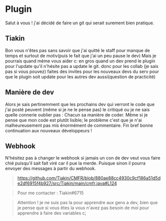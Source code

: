 # Plugin
Salut à vous ! j'ai décidé de faire un git qui serait surement bien pratique.

## Tiakin
Bon vous n'êtes pas sans savoir que j'ai quitté le staff pour manque de temps et surtout de motiv(puis le fait que j'ai un peu pause le dev) Mais je pourrais quand même vous aider c: en gros quand un dev prend le plugin pour l'update qu'il n'hésite pas a update le git. donc pour les collab (je sais pas si vous pouvez) faites des invites pour les nouveaux devs du serv pour que le plugin soit update pour les autres dev aussi(question de practicité)

## Manière de dev
Alors je sais pertinemment que les prochains dev qui verront le code que j'ai posté peuvent (même si je ne le pense pas) le critiqué ou je ne sais quelle connerie oublier pas : Chacun sa manière de coder. Même si je pense que mon code est plutôt lisible; le problème c'est que je n'ai malheureusement pas mis énormément de commentaire. Fin bref bonne continuation aux nouveaux développeurs !

## Webhook
N'hésitez pas à changer le webhook si jamais un con de dev veut vous faire chié puisqu'il sait fait viré car il pue la merde. Puisque sinon il pourra envoyer des messages à partir du webhook.
 
> https://github.com/Tiakin/CMFR/blob/880ae88cc4930c9cf186a51d5de2df6915f4b927/src/Tiakin/main/cmfr.java#L124
 
> Pour me contacter : Tiakin#6715
 
> Attention ! je ne suis pas la pour apprendre aux gens a dev, bien que je pense que si vous êtes la vous n'avez pas besoin de moi pour apprendre à faire des variables c;
